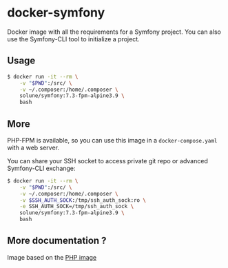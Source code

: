 # docker-symfony

Docker image with all the requirements for a Symfony project.
You can also use the Symfony-CLI tool to initialize a project.

## Usage

```bash
$ docker run -it --rm \
    -v "$PWD":/src/ \
    -v ~/.composer:/home/.composer \
    solune/symfony:7.3-fpm-alpine3.9 \
    bash
```

## More

PHP-FPM is available, so you can use this image in a `docker-compose.yaml` with a web server.

You can share your SSH socket to access private git repo or advanced Symfony-CLI exchange:
```bash
$ docker run -it --rm \
    -v "$PWD":/src/ \
    -v ~/.composer:/home/.composer \
    -v $SSH_AUTH_SOCK:/tmp/ssh_auth_sock:ro \
    -e SSH_AUTH_SOCK=/tmp/ssh_auth_sock \
    solune/symfony:7.3-fpm-alpine3.9 \
    bash
``` 

## More documentation ?

Image based on the [PHP image](https://hub.docker.com/_/php)
